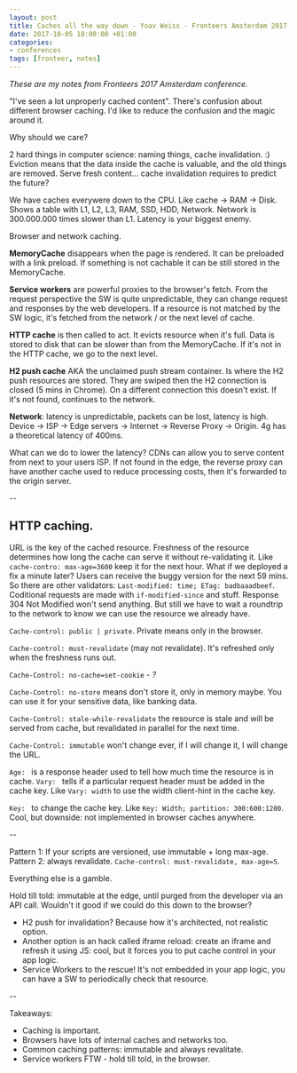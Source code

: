 ```yaml
---
layout: post
title: Caches all the way down - Yoav Weiss - Fronteers Amsterdam 2017
date: 2017-10-05 18:00:00 +01:00
categories:
- conferences
tags: [fronteer, notes]
---
```


_These are my notes from Fronteers 2017 Amsterdam conference._

"I've seen a lot unproperly cached content". There's confusion about different browser caching. I'd like to reduce the confusion and the magic around it.

Why should we care?

2 hard things in computer science: naming things, cache invalidation. :)
Eviction means that the data inside the cache is valuable, and the old things are removed. Serve fresh content... cache invalidation requires to predict the future? 

We have caches everywere down to the CPU. Like cache -> RAM -> Disk. 
Shows a table with L1, L2, L3, RAM, SSD, HDD, Network. Network is 300.000.000 times slower than L1.
Latency is your biggest enemy. 

Browser and network caching. 

**MemoryCache** disappears when the page is rendered. It can be preloaded with a link preload. If something is not cachable it can be still stored in the MemoryCache. 

**Service workers** are powerful proxies to the browser's fetch. From the request perspective the SW is quite unpredictable, they can change request and responses by the web developers. If a resource is not matched by the SW logic, it's fetched from the network / or the next level of cache.

**HTTP cache** is then called to act. It evicts resource when it's full. Data is stored to disk that can be slower than from the MemoryCache. If it's not in the HTTP cache, we go to the next level.

**H2 push cache** AKA the unclaimed push stream container. Is where the H2 push resources are stored. They are swiped then the H2 connection is closed (5 mins in Chrome). On a different connection this doesn't exist. If it's not found, continues to the network.

**Network**: latency is unpredictable, packets can be lost, latency is high. Device -> ISP -> Edge servers -> Internet -> Reverse Proxy -> Origin. 4g has a theoretical latency of 400ms. 

What can we do to lower the latency? CDNs can allow you to serve content from next to your users ISP. If not found in the edge, the reverse proxy can have another cache used to reduce processing costs, then it's forwarded to the origin server.

--

## HTTP caching.

URL is the key of the cached resource. Freshness of the resource determines how long the cache can serve it without re-validating it. Like `cache-contro: max-age=3600` keep it for the next hour. What if we deployed a fix a minute later? Users can receive the buggy version for the next 59 mins. So there are other validators: `Last-modified: time; ETag: badbaaadbeef`. Coditional requests are made with `if-modified-since` and stuff. Response 304 Not Modified won't send anything. But still we have to wait a roundtrip to the network to know we can use the resource we already have.

`Cache-control: public | private`. Private means only in the browser.

`Cache-control: must-revalidate` (may not revalidate). It's refreshed only when the freshness runs out.

`Cache-Control: no-cache=set-cookie` - _?_

`Cache-Control: no-store` means don't store it, only in memory maybe. You can use it for your sensitive data, like banking data. 

`Cache-Control: stale-while-revalidate` the resource is stale and will be served from cache, but revalidated in parallel for the next time.

`Cache-Control: immutable` won't change ever, if I will change it, I will change the URL. 

`Age: ` is a response header used to tell how much time the resource is in cache.
`Vary: ` tells if a particular request header must be added in the cache key. Like `Vary: width` to use the width client-hint in the cache key.

`Key: ` to change the cache key. Like `Key: Width; partition: 300:600:1200`. Cool, but downside: not implemented in browser caches anywhere.

--

Pattern 1: If your scripts are versioned, use immutable + long max-age.
Pattern 2: always revalidate. `Cache-control: must-revalidate, max-age=5`.

Everything else is a gamble. 

Hold till told: immutable at the edge, until purged from the developer via an API call. 
Wouldn't it good if we could do this down to the browser?
- H2 push for invalidation? Because how it's architected, not realistic option.
- Another option is an hack called iframe reload: create an iframe and refresh it using JS: cool, but it forces you to put cache control in your app logic. 
- Service Workers to the rescue! It's not embedded in your app logic, you can have a SW to periodically check that resource.

--

Takeaways:

- Caching is important. 
- Browsers have lots of internal caches and networks too. 
- Common caching patterns: immutable and always revalitate.
- Service workers FTW - hold till told, in the browser.